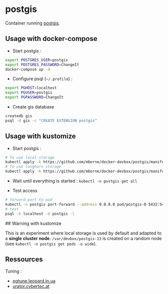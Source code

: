 # postgis

Container running [postgis](https://registry.hub.docker.com/r/postgis/postgis/).

## Usage with docker-compose

* Start postgis :

```bash
export POSTGRES_USER=postgis
export POSTGRES_PASSWORD=ChangeIt
docker-compose up -d
```

* Configure psql (`~/.profile`) :

```bash
export PGHOST=localhost
export PGUSER=postgis
export PGPASSWORD=ChangeIt
```

* Create gis database

```bash
createdb gis
psql -d gis -c "CREATE EXTENSION postgis"
```

## Usage with kustomize

* Start postgis :

```bash
# To use local storage
kubectl apply -k https://github.com/mborne/docker-devbox/postgis/manifest/local-storage/
# To use longhorn storage
kubectl apply -k https://github.com/mborne/docker-devbox/postgis/manifest/longhorn-storage/
```

* Wait until everything is started : `kubectl -n postgis get all`

* Test access

```bash
# forward port to pod
kubectl -n postgis port-forward --address 0.0.0.0 pod/postgis-0 5432:5432
# test
psql -h localhost -U postgis -l
```

## Warning with kustomize

This is an experiment where local storage is used by default and adapted to a **single cluster node**. `/var/devbox/postgis-13` is created on a random node (see `kubectl -n postgis get pods -o wide`).

## Ressources

Tuning :

* [pgtune.leopard.in.ua](http://pgtune.leopard.in.ua/)
* [urator.cybertec.at](http://pgconfigurator.cybertec.at/)
